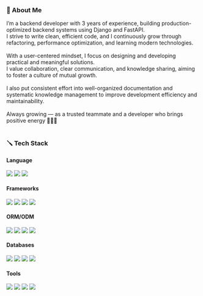 
<br>
<h3>🌱 About Me</h3>
I’m a backend developer with 3 years of experience, building production-optimized backend systems using Django and FastAPI. <br>
I strive to write clean, efficient code, and I continuously grow through refactoring, performance optimization, and learning modern technologies. <br>
<br>
With a user-centered mindset, I focus on designing and developing practical and meaningful solutions.  <br>
I value collaboration, clear communication, and knowledge sharing, aiming to foster a culture of mutual growth.  <br>
<br>
I also put consistent effort into well-organized documentation and systematic knowledge management to improve development efficiency and maintainability. <br> 
<br>
Always growing — as a trusted teammate and a developer who brings positive energy 👩🏻‍💻  <br>
<br>
<!-- ### Junior Server-Backend Developer -->
  <h3>🪛 Tech Stack</h3>
  <h4>Language</h4>
  <p>
  <img src="https://img.shields.io/badge/Python-3776AB?style=flat-square&logo=Python&logoColor=white"/>
  <img src="https://img.shields.io/badge/JavaScript-F7DF1E?style=flat-square&logo=JavaScript&logoColor=white"/>
  <img src="https://img.shields.io/badge/TypeScript-3178C6?style=flat-square&logo=TypeScript&logoColor=white"/>
  </p>
  <h4>Frameworks</h4>
  <p>
  <img src="https://img.shields.io/badge/Django-092E20?style=flat-square&logo=Django&logoColor=white"/>
  <img src="https://img.shields.io/badge/Django Rest Framework-092E20?style=flat-square&logo=Django&logoColor=white"/>
  <img src="https://img.shields.io/badge/FastAPI-009688?style=flat-square&logo=FastAPI&logoColor=white"/>
  <img src="https://img.shields.io/badge/NestJS-E0234E?style=flat-square&logo=NestJS&logoColor=white"/>
  </p>
  <h4>ORM/ODM</h4>
  <p>
  <img src="https://img.shields.io/badge/Django ORM-092E20?style=flat-square&logo=Django&logoColor=white"/>
  <img src="https://img.shields.io/badge/SQLAlchemy-D71F00?style=flat-square&logo=SQLAlchemy&logoColor=white"/>
  <img src="https://img.shields.io/badge/TypeORM-F98B2B?style=flat-square&logo=typeorm&logoColor=white"/>
  <img src="https://img.shields.io/badge/ODMantic-47A248?style=flat-square&logo=mongodb&logoColor=white"/>
  </p>
  <h4>Databases</h4>
  <p>
  <img src="https://img.shields.io/badge/PostgreSQL-4169E1?style=flat-square&logo=postgresql&logoColor=white"/>
  <img src="https://img.shields.io/badge/MySQL-4479A1?style=flat-square&logo=mysql&logoColor=white"/>
  <img src="https://img.shields.io/badge/SQLite-003B57?style=flat-square&logo=sqlite&logoColor=white"/>
  <img src="https://img.shields.io/badge/MongoDB-DDDF72?style=flat-square&logo=mongodb&logoColor=white"/>
  </p>
  <h4>Tools</h4>
  <p>
  <img src="https://img.shields.io/badge/Git-F05032?style=flat-square&logo=git&logoColor=white"/>
  <img src="https://img.shields.io/badge/Figma-F24E1E?style=flat-square&logo=figma&logoColor=white"/>
  <img src="https://img.shields.io/badge/Slack-4A154B?style=flat-square&logo=slack&logoColor=white"/>
  <img src="https://img.shields.io/badge/Notion-000000?style=flat-square&logo=notion&logoColor=white"/>
  </p>
  <br>
<!--   <img src="https://github-readme-stats.vercel.app/api?username=developer-kms&theme=buefy&show_icons=true"> -->
